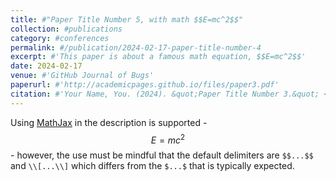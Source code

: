 ```yaml
---
title: #"Paper Title Number 5, with math $$E=mc^2$$"
collection: #publications
category: #conferences
permalink: #/publication/2024-02-17-paper-title-number-4
excerpt: #'This paper is about a famous math equation, $$E=mc^2$$'
date: 2024-02-17
venue: #'GitHub Journal of Bugs'
paperurl: #'http://academicpages.github.io/files/paper3.pdf'
citation: #'Your Name, You. (2024). &quot;Paper Title Number 3.&quot; <i>GitHub Journal of Bugs</i>. 1(3).'
---
```


Using [MathJax](https://www.mathjax.org/) in the description is supported - $$E=mc^2$$ - however, the use must be mindful that the default delimiters are `$$...$$` and `\\[...\\]` which differs from the `$...$` that is typically expected.
